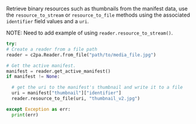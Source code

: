 
Retrieve binary resources such as thumbnails from the manifest data, use the `resource_to_stream` or `resource_to_file` methods using the associated `identifier` field values and a `uri`.

NOTE: Need to add example of using `reader.resource_to_stream()`.

```python
try:
# Create a reader from a file path
reader = c2pa.Reader.from_file("path/to/media_file.jpg")

# Get the active manifest.
manifest = reader.get_active_manifest()
if manifest != None:

  # get the uri to the manifest's thumbnail and write it to a file
  uri = manifest["thumbnail"]["identifier"]
  reader.resource_to_file(uri, "thumbnail_v2.jpg")

except Exception as err:
  print(err)
```